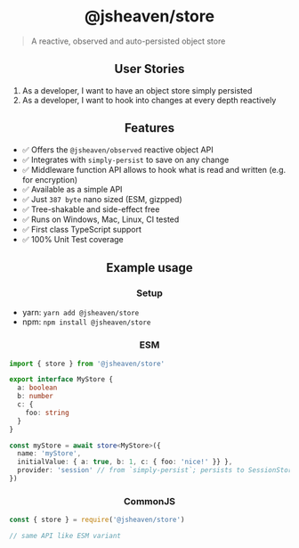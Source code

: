 <h1 align="center">@jsheaven/store</h1>

> A reactive, observed and auto-persisted object store

<h2 align="center">User Stories</h2>

1. As a developer, I want to have an object store simply persisted
2. As a developer, I want to hook into changes at every depth reactively

<h2 align="center">Features</h2>

- ✅ Offers the `@jsheaven/observed` reactive object API
- ✅ Integrates with `simply-persist` to save on any change
- ✅ Middleware function API allows to hook what is read and written (e.g. for encryption)
- ✅ Available as a simple API
- ✅ Just `387 byte` nano sized (ESM, gizpped)
- ✅ Tree-shakable and side-effect free
- ✅ Runs on Windows, Mac, Linux, CI tested
- ✅ First class TypeScript support
- ✅ 100% Unit Test coverage

<h2 align="center">Example usage</h2>

<h3 align="center">Setup</h3>

- yarn: `yarn add @jsheaven/store`
- npm: `npm install @jsheaven/store`

<h3 align="center">ESM</h3>

```ts
import { store } from '@jsheaven/store'

export interface MyStore {
  a: boolean
  b: number
  c: {
    foo: string
  }
}

const myStore = await store<MyStore>({
  name: 'myStore',
  initialValue: { a: true, b: 1, c: { foo: 'nice!' }} },
  provider: 'session' // from `simply-persist`; persists to SessionStorage
})
```

<h3 align="center">CommonJS</h3>

```ts
const { store } = require('@jsheaven/store')

// same API like ESM variant
```
